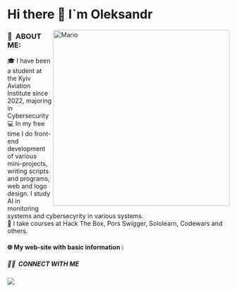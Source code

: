 # Hi there 👋 I`m Oleksandr
<img alt="Mario" width="400px" src="https://user-images.githubusercontent.com/74038190/225813708-98b745f2-7d22-48cf-9150-083f1b00d6c9.gif" align="right"/>

### 🙌 &nbsp;ABOUT ME:
🎓 I have been a student at the Kyiv Aviation Institute since 2022, majoring in Cybersecurity\
💻 In my free time I do front-end development of various mini-projects, writing scripts and programs, web and logo design. I study AI in monitoring systems and cybersecyrity in various systems.\
📒 I take courses at Hack The Box, Pors Swigger, Sololearn, Codewars and others. 
#### 🌐 My web-site with basic information : 

##### 🤝🏻 &nbsp;CONNECT WITH ME 
<a href="https://t.me/cyberlass"><img src="https://img.shields.io/badge/Telegram-2CA5E0?style=for-the-badge&logo=telegram&logoColor=white"></a>

